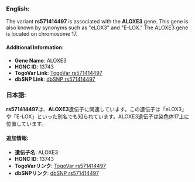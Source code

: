 ### English:
The variant **rs571414497** is associated with the **ALOXE3** gene. This gene is also known by synonyms such as "eLOX3" and "E-LOX." The ALOXE3 gene is located on chromosome 17.

#### Additional Information:
- **Gene Name**: ALOXE3
- **HGNC ID**: 13743
- **TogoVar Link**: [TogoVar rs571414497](https://togovar.org/variant/tgv397740557)
- **dbSNP Link**: [dbSNP rs571414497](https://identifiers.org/dbsnp/rs571414497)

### 日本語:
**rs571414497**は、**ALOXE3**遺伝子に関連しています。この遺伝子は「eLOX3」や「E-LOX」といった別名でも知られています。ALOXE3遺伝子は染色体17上に位置しています。

#### 追加情報:
- **遺伝子名**: ALOXE3
- **HGNC ID**: 13743
- **TogoVarリンク**: [TogoVar rs571414497](https://togovar.org/variant/tgv397740557)
- **dbSNPリンク**: [dbSNP rs571414497](https://identifiers.org/dbsnp/rs571414497)